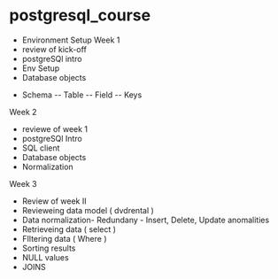 # postgresql_course
-  Environment Setup 
Week 1
- review of kick-off
- postgreSQl intro 
- Env Setup 
- Database objects
+ Schema
-- Table
-- Field
-- Keys

Week 2  
- reviewe of week 1 
- postgreSQl Intro
- SQL client 
- Database objects 
- Normalization 


Week 3 
- Review of week II 
- Revieweing data model ( dvdrental ) 
- Data normalization- Redundany - Insert, Delete, Update anomalities
- Retrieveing data ( select ) 
- FIltering data  ( Where ) 
- Sorting results 
- NULL values 
- JOINS 




